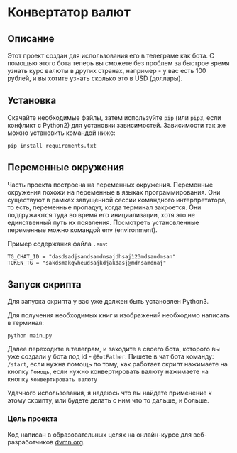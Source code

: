 # Конвертатор валют


## Описание
Этот проект создан для использования его в телеграме как бота. С помощью этого бота теперь вы сможете без проблем за быстрое время узнать курс валюты в других странах, например - у вас есть 100 рублей, и вы хотите узнать сколько это в USD (доллары).
<param name="movie" value="http://www.youtube.com/user/wwwLoveWatercom?v=BTRN1YETpyg" />


## Установка

Скачайте необходимые файлы, затем используйте ```pip``` (или ```pip3```, если конфликт с Python2) для установки зависимостей. Зависимости так же можно установить командой ниже:



```
pip install requirements.txt
```


## Переменные окружения
Часть проекта построена на переменных окружения. Переменные окружения похожи на переменные в языках программирования. Они существуют в рамках запущенной сессии командного интерпретатора, то есть, переменные пропадут, когда терминал закроется. Они подгружаются туда во время его инициализации, хотя это не единственный путь их появления.
Посмотреть установленные переменные можно командой env (environment).

Пример содержания файла `.env`:


```
TG_CHAT_ID = "dasdsadjsandsamdnsajdhsaj123mdsandmsan"
TOKEN_TG = "sakdsmakqwheudsajkdjakdasj@mdnsamdnaj"
```


## Запуск скрипта

Для запуска скрипта у вас уже должен быть установлен Python3.

Для получения необходимых книг и изображений необходимо написать в терминал:

```
python main.py 
```

Далее переходите в телеграм, и заходите в своего бота, которого вы уже создали у бота под id - ```@BotFather```. Пишете в чат бота команду:  ```/start```, если нужна помощь по тому, как работает скрипт нажимаете на кнопку ```Помощь```, если нужно конвертировать валюту нажимаете на кнопку ```Конвертировать валюту```


Удачного использования, я надеюсь что вы найдете применение к этому скрипту, или будете делать с ним что то дальше, и больше.


### Цель проекта

Код написан в образовательных целях на онлайн-курсе для веб-разработчиков [dvmn.org](https://dvmn.org/).
